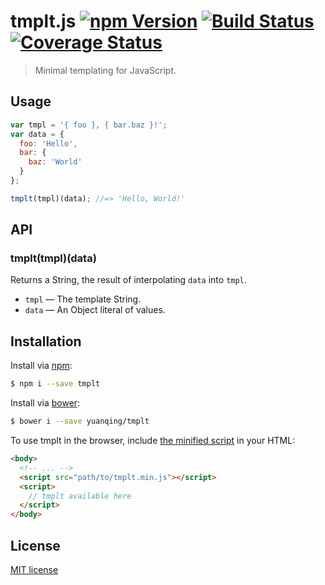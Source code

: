 # tmplt.js [![npm Version](http://img.shields.io/npm/v/tmplt.svg?style=flat)](https://www.npmjs.org/package/tmplt) [![Build Status](https://img.shields.io/travis/yuanqing/tmplt.svg?style=flat)](https://travis-ci.org/yuanqing/tmplt) [![Coverage Status](https://img.shields.io/coveralls/yuanqing/tmplt.svg?style=flat)](https://coveralls.io/r/yuanqing/tmplt)

> Minimal templating for JavaScript.

## Usage

```js
var tmpl = '{ foo }, { bar.baz }!';
var data = {
  foo: 'Hello',
  bar: {
    baz: 'World'
  }
};

tmplt(tmpl)(data); //=> 'Hello, World!'
```

## API

### tmplt(tmpl)(data)

Returns a String, the result of interpolating `data` into `tmpl`.

- `tmpl` &mdash; The template String.
- `data` &mdash; An Object literal of values.

## Installation

Install via [npm](https://www.npmjs.org/):

```bash
$ npm i --save tmplt
```

Install via [bower](http://bower.io/):

```bash
$ bower i --save yuanqing/tmplt
```

To use tmplt in the browser, include [the minified script](https://github.com/yuanqing/tmplt/blob/master/tmplt.min.js) in your HTML:

```html
<body>
  <!-- ... -->
  <script src="path/to/tmplt.min.js"></script>
  <script>
    // tmplt available here
  </script>
</body>
```

## License

[MIT license](https://github.com/yuanqing/tmplt/blob/master/LICENSE)
